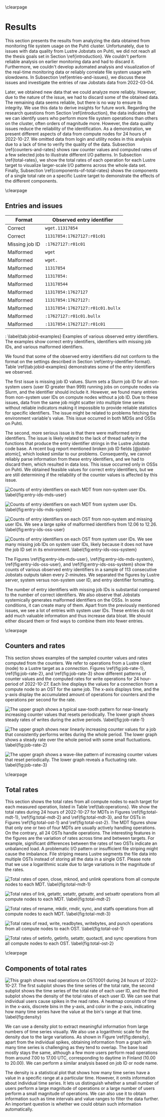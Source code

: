 \clearpage

# Results
<!--
TODO: (to conclusions) what did we accomplish?
- better understanding and description of the monitoring system
- challenges with monitoring
-->

This section presents the results from analyzing the data obtained from monitoring file system usage on the Puhti cluster.
Unfortunately, due to issues with data quality from Lustre Jobstats on Puhti, we did not reach all the thesis goals set in Section \ref{introduction}.
We couldn't perform reliable analysis on earlier monitoring data and had to discard it.
Furthermore, we couldn't develop automated analysis and visualization of the real-time monitoring data or reliably correlate file system usage with slowdowns.
In Subsection \ref{entries-and-issues}, we discuss these issues and investigate the entries of raw Jobstats data from 2022-03-04.

Later, we obtained new data that we could analyze more reliably.
However, due to the nature of the issue, we had to discard some of the obtained data.
The remaining data seems reliable, but there is no way to ensure its integrity.
We use this data to derive insights for future work.
Regarding the research questions from Section \ref{introduction}, the data indicates that we can identify users who perform more file system operations than others on the cluster, often orders of magnitude more.
However, the data quality issues reduce the reliability of the identification.
As a demonstration, we present different aspects of data from compute nodes for 24 hours of 2022-10-27.
We omitted data from login and utility nodes in this analysis due to a lack of time to verify the quality of the data.
Subsection \ref{counters-and-rates} shows raw counter values and computed rates of a few selected jobs to illustrate different I/O patterns.
In Subsection \ref{total-rates}, we show the total rates of each operation for each Lustre target to visualize larger-scale I/O patterns across the whole data set.
Finally, Subsection \ref{components-of-total-rates} shows the components of a single total rate on a specific Lustre target to demonstrate the effects of the different components.


\clearpage

## Entries and issues

Format | Observed entry identifier
-|-
Correct | `wget.11317854`
Correct | `11317854:17627127:r01c01`
Missing job ID | `:17627127:r01c01`
Malformed | `wget`
Malformed | `wget.`
Malformed | `11317854`
Malformed | `11317854:`
Malformed | `113178544`
Malformed | `11317854:17627127`
Malformed | `11317854:17627127:`
Malformed | `11317854:17627127:r01c01.bullx`
Malformed | `:17627127:r01c01.bullx`
Malformed | `:1317854:17627127:r01c01`

: \label{tab:jobid-examples}
Examples of various observed entry identifiers.
The examples show correct entry identifiers, identifiers with missing job IDs, and various malformed identifiers.

We found that some of the observed entry identifiers did not conform to the format on the settings described in Section \ref{entry-identifier-format}.
Table \ref{tab:jobid-examples} demonstrates some of the entry identifiers we observed.

The first issue is missing job ID values.
Slurm sets a Slurm job ID for all non-system users (user ID greater than 999) running jobs on compute nodes via Slurm, and the identifier should include it.
However, we found many entries from non-system user IDs on compute nodes without a job ID.
Due to these issues, data from the same job might scatter into multiple time series without reliable indicators making it impossible to provide reliable statistics for specific identifiers.
The issue might be related to problems fetching the environment variable's value.
This issue occurred in both MDSs and OSSs on Puhti.

The second, more serious issue is that there were malformed entry identifiers.
The issue is likely related to the lack of thread safety in the functions that produce the entry identifier strings in the Lustre Jobstats code base.
A recent bug report mentioned broken job ID fields [@jobid-atomic], which looked similar to our problems.
Consequently, we cannot reliably parse information from these entry identifiers, and we had to discard them, which resulted in data loss.
This issue occurred only in OSSs on Puhti.
We obtained feasible values for correct entry identifiers, but we are still determining if the reliability of the counter values is affected by this issue.

![
Counts of entry identifiers on each MDT from non-system user IDs.
\label{fig:entry-ids-mds-user}
](figures/entry_ids_mds_user.svg)

![
Counts of entry identifiers on each MDT from system user IDs.
\label{fig:entry-ids-mds-system}
](figures/entry_ids_mds_system.svg)

![
Counts of entry identifiers on each OST from non-system and missing user IDs.
We see a large spike of malformed identifiers from 12.06 to 12.26.
\label{fig:entry-ids-oss-user}
](figures/entry_ids_oss_user.svg)

![
Counts of entry identifiers on each OST from system user IDs.
We see many missing job IDs on system user IDs, likely because it does not have the job ID set in its environment.
\label{fig:entry-ids-oss-system}
](figures/entry_ids_oss_system.svg)

The Figures \ref{fig:entry-ids-mds-user}, \ref{fig:entry-ids-mds-system}, \ref{fig:entry-ids-oss-user}, and \ref{fig:entry-ids-oss-system} show the counts of various observed entry identifiers in a sample of 113 consecutive Jobstats outputs taken every 2-minutes.
We separated the figures by Lustre server, system versus non-system user ID, and entry identifier formatting.

The number of entry identifiers with missing job IDs is substantial compared to the number of correct identifiers.
We also observe that Jobstats systemically generates malformed identifiers on the OSSs.
In some conditions, it can create many of them.
Apart from the previously mentioned issues, we see a lot of entries with system user IDs.
These entries do not add much valuable information and thus increase data bloat.
We should either discard them or find ways to combine them into fewer entries.


\clearpage

## Counters and rates
This section shows examples of the sampled counter values and rates computed from the counters.
We refer to operations from a Lustre client (node) to a Lustre target as a *connection*.
Figures \ref{fig:job-rate-1}, \ref{fig:job-rate-2}, and \ref{fig:job-rate-3} show different patterns of counter values and the computed rates for write operations for 24 hour-period of 2022-10-27. 
Each line displays the values for a connection from a compute node to an OST for the same job.
The x-axis displays time, and the y-axis display the accumulated amount of operations for counters and the operations per second for the rate.

![
The upper graph shows a typical saw-tooth pattern for near-linearly increasing counter values that resets periodically.
The lower graph shows steady rates of writes during the active periods.
\label{fig:job-rate-1}
](figures/2022-10-27_ost_job_write_1.svg)

![
The upper graph shows near linearly increasing counter values for a job that consistently performs writes during the whole period.
The lower graph shows a steady rate over the whole period with some small fluctuations.
\label{fig:job-rate-2}
](figures/2022-10-27_ost_job_write_2.svg)

![
The upper graph shows a wave-like pattern of increasing counter values that reset periodically.
The lower graph reveals a fluctuating rate.
\label{fig:job-rate-3}
](figures/2022-10-27_ost_job_write_3.svg)


\clearpage

## Total rates
This section shows the total rates from all compute nodes to each target for each measured operation, listed in Table \ref{tab:operations}.
We show the total rates during 24 hours of 2022-10-27 for MDTs in Figures \ref{fig:total-mdt-1}, \ref{fig:total-mdt-2} and \ref{fig:total-mdt-3}, and for OSTs in Figures \ref{fig:total-ost-1} and \ref{fig:total-ost-2}.
The MDT figures show that only one or two of four MDTs are usually actively handling operations.
On the contrary, all 24 OSTs handle operations.
The interesting features in the figures are the variation of rates across time and between targets.
For example, significant differences between the rates of two OSTs indicate an unbalanced load.
A problematic I/O pattern or insufficient file striping might cause the imbalance.
File striping means Lustre segments the file data into multiple OSTs instead of storing all the data in a single OST.
Please note that we use a logarithmic scale due to large variations in the magnitude of the rates.

![Total rates of open, close, mknod, and unlink operations from all compute nodes to each MDT. \label{fig:total-mdt-1}](figures/2022-10-27_mdt_compute_1.svg)

![Total rates of link, getattr, setattr, getxattr, and setxattr operations from all compute nodes to each MDT. \label{fig:total-mdt-2}](figures/2022-10-27_mdt_compute_2.svg)

![Total rates of rename, mkdir, rmdir, sync, and statfs operations from all compute nodes to each MDT. \label{fig:total-mdt-3}](figures/2022-10-27_mdt_compute_3.svg)

![Total rates of read, write, readbytes, writebytes, and punch operations from all compute nodes to each OST. \label{fig:total-ost-1}](figures/2022-10-27_ost_compute_1.svg)

![Total rates of setinfo, getinfo, setattr, quotactl, and sync operations from all compute nodes to each OST. \label{fig:total-ost-2}](figures/2022-10-27_ost_compute_2.svg)


\clearpage

## Components of total rates
![This graph shows read operations on OST0001 during 24 hours of 2022-10-27.
The first subplot shows the time series of the total rate, the second subplot shows the time series of the total rate of each user ID, and the third subplot shows the density of the total rates of each user ID.
We can see that individual users cause spikes in the read rates.
A heatmap consists of time in the x-axis, discrete bins in the y-axis, and color in the z-axis, indicating how many time series have the value at the bin's range at that time.
\label{fig:density}](figures/2022-10-27_ost0001_compute_read.svg)

We can use a density plot to extract meaningful information from large numbers of time series visually.
We also use a logarithmic scale for the density due to the large variations.
As shown in Figure \ref{fig:density}, apart from the individual spikes, obtaining information from a graph with many time series is challenging as they tend to overlap.
The base load mostly stays the same, although a few more users perform read operations from around 7.00 to 17.00 UTC, corresponding to daytime in Finland (10.00 to 20.00).
We can perform a similar analysis based on job ID or node name.

The density is a statistical plot that shows how many time series have a value in a specific range at a particular time. 
However, it omits information about individual time series.
It lets us distinguish whether a small number of users perform a large magnitude of operations or a large number of users perform a small magnitude of operations.
We can also use it to obtain information such as time intervals and value ranges to filter the data further.
An important question is whether we could obtain such information automatically.

